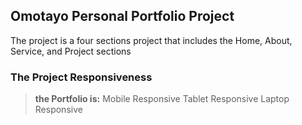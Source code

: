 ## Omotayo Personal Portfolio Project

The project is a four sections project that includes the Home, About, Service, and Project sections

### The Project Responsiveness

> **the Portfolio is:**
> Mobile Responsive
> Tablet Responsive
> Laptop Responsive
